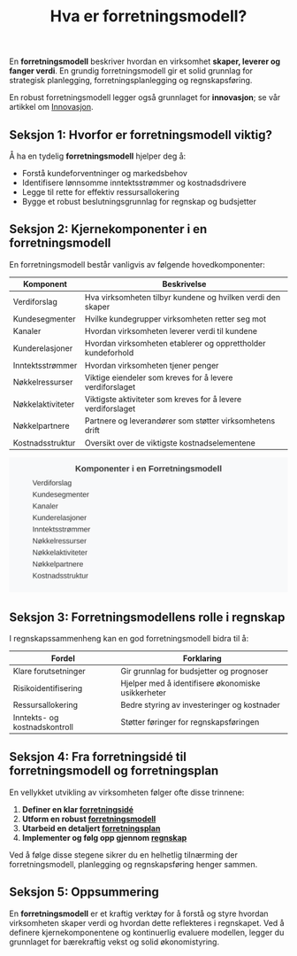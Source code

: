 ﻿---
title: "Hva er forretningsmodell?"
seoTitle: "Forretningsmodell | Hva er det? Eksempler og mal"
description: 'En forretningsmodell beskriver hvordan en virksomhet skaper, leverer og fanger verdi, og danner grunnlag for strategi, inntektsstrømmer og kostnadsstruktur.'
summary: 'Kort forklart: hva en forretningsmodell er, kjernekomponenter, eksempler og hvordan den brukes sammen med forretningsplan og regnskap.'
---

En **forretningsmodell** beskriver hvordan en virksomhet **skaper, leverer og fanger verdi**. En grundig forretningsmodell gir et solid grunnlag for strategisk planlegging, forretningsplanlegging og regnskapsføring.

En robust forretningsmodell legger også grunnlaget for **innovasjon**; se vår artikkel om [Innovasjon](/blogs/regnskap/innovasjon "Innovasjon i Regnskap: En Komplett Guide til Innovasjon i Regnskap og Utviklingskostnader").

## Seksjon 1: Hvorfor er forretningsmodell viktig?

Å ha en tydelig **forretningsmodell** hjelper deg å:

* Forstå kundeforventninger og markedsbehov
* Identifisere lønnsomme inntektsstrømmer og kostnadsdrivere
* Legge til rette for effektiv ressursallokering
* Bygge et robust beslutningsgrunnlag for regnskap og budsjetter

## Seksjon 2: Kjernekomponenter i en forretningsmodell

En forretningsmodell består vanligvis av følgende hovedkomponenter:

| Komponent              | Beskrivelse                                                       |
|------------------------|-------------------------------------------------------------------|
| Verdiforslag           | Hva virksomheten tilbyr kundene og hvilken verdi den skaper       |
| Kundesegmenter         | Hvilke kundegrupper virksomheten retter seg mot                   |
| Kanaler                | Hvordan virksomheten leverer verdi til kundene                    |
| Kunderelasjoner        | Hvordan virksomheten etablerer og opprettholder kundeforhold      |
| Inntektsstrømmer       | Hvordan virksomheten tjener penger                                |
| Nøkkelressurser        | Viktige eiendeler som kreves for å levere verdiforslaget          |
| Nøkkelaktiviteter      | Viktigste aktiviteter som kreves for å levere verdiforslaget      |
| Nøkkelpartnere         | Partnere og leverandører som støtter virksomhetens drift          |
| Kostnadsstruktur       | Oversikt over de viktigste kostnadselementene                     |

![Komponenter i en Forretningsmodell](forretningsmodell-komponenter.svg)

## Seksjon 3: Forretningsmodellens rolle i regnskap

I regnskapssammenheng kan en god forretningsmodell bidra til å:

| Fordel                    | Forklaring                                       |
|---------------------------|---------------------------------------------------|
| Klare forutsetninger      | Gir grunnlag for budsjetter og prognoser          |
| Risikoidentifisering      | Hjelper med å identifisere økonomiske usikkerheter|
| Ressursallokering         | Bedre styring av investeringer og kostnader       |
| Inntekts- og kostnadskontroll | Støtter føringer for regnskapsføringen         |

## Seksjon 4: Fra forretningsidé til forretningsmodell og forretningsplan

En vellykket utvikling av virksomheten følger ofte disse trinnene:

1. **Definer en klar [forretningsidé](/blogs/regnskap/forretningside "Hva er forretningsidé? Komplett Guide til Utvikling og Evaluering av Forretningsidéer")**
2. **Utform en robust [forretningsmodell](/blogs/regnskap/hva-er-forretningsmodell "Hva er forretningsmodell? Komplett guide til utforming og evaluering av forretningsmodell for regnskap og virksomhetsstyring")**
3. **Utarbeid en detaljert [forretningsplan](/blogs/regnskap/hva-er-forretningsplan "Hva er forretningsplan? Komplett Guide til Forretningsplanlegging og Regnskapsoppfølging")**
4. **Implementer og følg opp gjennom [regnskap](/blogs/regnskap/hva-er-regnskap "Hva er Regnskap? En Dybdeanalyse for Norge")**

Ved å følge disse stegene sikrer du en helhetlig tilnærming der forretningsmodell, planlegging og regnskapsføring henger sammen.

## Seksjon 5: Oppsummering

En **forretningsmodell** er et kraftig verktøy for å forstå og styre hvordan virksomheten skaper verdi og hvordan dette reflekteres i regnskapet. Ved å definere kjernekomponentene og kontinuerlig evaluere modellen, legger du grunnlaget for bærekraftig vekst og solid økonomistyring.










